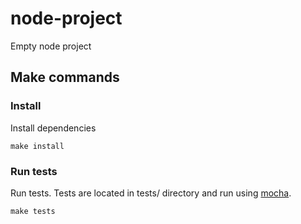 # node-project
Empty node project

## Make commands
### Install
Install dependencies
```
make install
```

### Run tests
Run tests. Tests are located in tests/ directory and run using [mocha](https://github.com/mochajs/mocha).
```
make tests
```